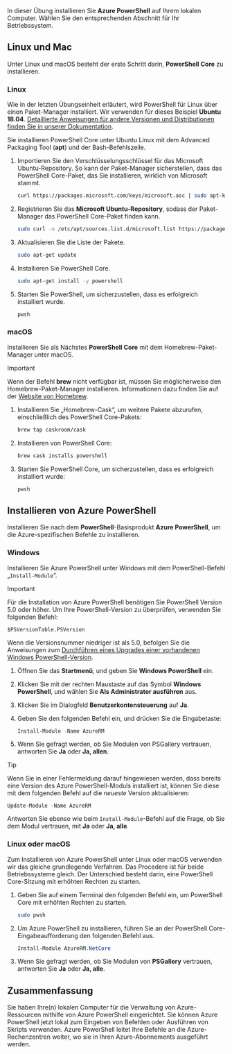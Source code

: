 In dieser Übung installieren Sie **Azure PowerShell** auf Ihrem lokalen Computer. Wählen Sie den entsprechenden Abschnitt für Ihr Betriebssystem.

## <a name="linux-and-mac"></a>Linux und Mac
Unter Linux und macOS besteht der erste Schritt darin, **PowerShell Core** zu installieren.

### <a name="linux"></a>Linux
Wie in der letzten Übungseinheit erläutert, wird PowerShell für Linux über einen Paket-Manager installiert. Wir verwenden für dieses Beispiel **Ubuntu 18.04**. [Detaillierte Anweisungen für andere Versionen und Distributionen finden Sie in unserer Dokumentation](https://docs.microsoft.com/powershell/scripting/setup/installing-powershell-core-on-linux).

Sie installieren PowerShell Core unter Ubuntu Linux mit dem Advanced Packaging Tool (**apt**) und der Bash-Befehlszeile. 

1. Importieren Sie den Verschlüsselungsschlüssel für das Microsoft Ubuntu-Repository. So kann der Paket-Manager sicherstellen, dass das PowerShell Core-Paket, das Sie installieren, wirklich von Microsoft stammt.

    ```bash
    curl https://packages.microsoft.com/keys/microsoft.asc | sudo apt-key add -
    ```

1. Registrieren Sie das **Microsoft Ubuntu-Repository**, sodass der Paket-Manager das PowerShell Core-Paket finden kann.

    ```bash
    sudo curl -o /etc/apt/sources.list.d/microsoft.list https://packages.microsoft.com/config/ubuntu/18.04/prod.list
    ```

1. Aktualisieren Sie die Liste der Pakete.

    ```bash
    sudo apt-get update
    ```

1. Installieren Sie PowerShell Core.

    ```bash
    sudo apt-get install -y powershell
    ```

1. Starten Sie PowerShell, um sicherzustellen, dass es erfolgreich installiert wurde.

    ```bash
    pwsh
    ```

### <a name="macos"></a>macOS
Installieren Sie als Nächstes **PowerShell Core** mit dem Homebrew-Paket-Manager unter macOS.

> [!IMPORTANT]
> Wenn der Befehl **brew** nicht verfügbar ist, müssen Sie möglicherweise den Homebrew-Paket-Manager installieren. Informationen dazu finden Sie auf der [Website von Homebrew](https://brew.sh/).

1. Installieren Sie „Homebrew-Cask“, um weitere Pakete abzurufen, einschließlich des PowerShell Core-Pakets:

    ```bash
    brew tap caskroom/cask
    ```

1. Installieren von PowerShell Core:

    ```bash
    brew cask installs powershell
    ```

1. Starten Sie PowerShell Core, um sicherzustellen, dass es erfolgreich installiert wurde:

    ```bash
    pwsh
    ```

## <a name="install-azure-powershell"></a>Installieren von Azure PowerShell
Installieren Sie nach dem **PowerShell**-Basisprodukt **Azure PowerShell**, um die Azure-spezifischen Befehle zu installieren.

### <a name="windows"></a>Windows
Installieren Sie Azure PowerShell unter Windows mit dem PowerShell-Befehl „`Install-Module`“.

> [!IMPORTANT]
> Für die Installation von Azure PowerShell benötigen Sie PowerShell Version 5.0 oder höher. Um Ihre PowerShell-Version zu überprüfen, verwenden Sie folgenden Befehl: 
>
> `$PSVersionTable.PSVersion` 
>
>Wenn die Versionsnummer niedriger ist als 5.0, befolgen Sie die Anweisungen zum [Durchführen eines Upgrades einer vorhandenen Windows PowerShell-Version](https://docs.microsoft.com/powershell/scripting/setup/installing-windows-powershell?view=powershell-6#upgrading-existing-windows-powershell).

1. Öffnen Sie das **Startmenü**, und geben Sie **Windows PowerShell** ein.

1. Klicken Sie mit der rechten Maustaste auf das Symbol **Windows PowerShell**, und wählen Sie **Als Administrator ausführen** aus.

1. Klicken Sie im Dialogfeld **Benutzerkontensteuerung** auf **Ja**.

1. Geben Sie den folgenden Befehl ein, und drücken Sie die Eingabetaste:

    ```powershell
    Install-Module -Name AzureRM
    ```

1. Wenn Sie gefragt werden, ob Sie Modulen von PSGallery vertrauen, antworten Sie **Ja** oder **Ja, allen**.

> [!TIP]
> Wenn Sie in einer Fehlermeldung darauf hingewiesen werden, dass bereits eine Version des Azure PowerShell-Moduls installiert ist, können Sie diese mit dem folgenden Befehl auf die _neueste_ Version aktualisieren:
> 
> `Update-Module -Name AzureRM`
> 
> Antworten Sie ebenso wie beim `Install-Module`-Befehl auf die Frage, ob Sie dem Modul vertrauen, mit **Ja** oder **Ja, alle**.

### <a name="linux-or-macos"></a>Linux oder macOS
Zum Installieren von Azure PowerShell unter Linux oder macOS verwenden wir das gleiche grundlegende Verfahren. Das Procedere ist für beide Betriebssysteme gleich. Der Unterschied besteht darin, eine PowerShell Core-Sitzung mit erhöhten Rechten zu starten.

1. Geben Sie auf einem Terminal den folgenden Befehl ein, um PowerShell Core mit erhöhten Rechten zu starten.

    ```bash
    sudo pwsh
    ```

1. Um Azure PowerShell zu installieren, führen Sie an der PowerShell Core-Eingabeaufforderung den folgenden Befehl aus.

    ```powershell
    Install-Module AzureRM.NetCore
    ```

1. Wenn Sie gefragt werden, ob Sie Modulen von **PSGallery** vertrauen, antworten Sie **Ja** oder **Ja, alle**.

## <a name="summary"></a>Zusammenfassung
Sie haben Ihre(n) lokalen Computer für die Verwaltung von Azure-Ressourcen mithilfe von Azure PowerShell eingerichtet. Sie können Azure PowerShell jetzt lokal zum Eingeben von Befehlen oder Ausführen von Skripts verwenden. Azure PowerShell leitet Ihre Befehle an die Azure-Rechenzentren weiter, wo sie in Ihren Azure-Abonnements ausgeführt werden.